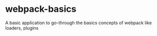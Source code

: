 # webpack-basics
A basic application to go-through the basics concepts of webpack like loaders, plugins
